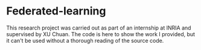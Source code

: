 # Federated-learning
This research project was carried out as part of an internship at INRIA and supervised by XU Chuan.
The code is here to show the work I provided, but it can't be used without a thorough reading of the source code.
